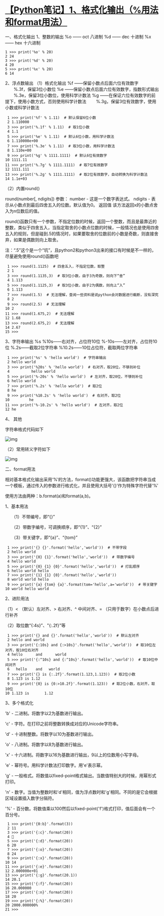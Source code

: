 # [【Python笔记】1、格式化输出（%用法和format用法）](http://www.cnblogs.com/fat39/p/7159881.html)

一、格式化输出
1、整数的输出
%o —— oct 八进制
%d —— dec 十进制
%x —— hex 十六进制

```
1 >>> print('%o' % 20)
2 24
3 >>> print('%d' % 20)
4 20
5 >>> print('%x' % 20)
6 14
```

2、浮点数输出
（1）格式化输出
%f ——保留小数点后面六位有效数字
　　%.3f，保留3位小数位
%e ——保留小数点后面六位有效数字，指数形式输出
　　%.3e，保留3位小数位，使用科学计数法
%g ——在保证六位有效数字的前提下，使用小数方式，否则使用科学计数法
　　%.3g，保留3位有效数字，使用小数或科学计数法



```
 1 >>> print('%f' % 1.11)  # 默认保留6位小数
 2 1.110000
 3 >>> print('%.1f' % 1.11)  # 取1位小数
 4 1.1
 5 >>> print('%e' % 1.11)  # 默认6位小数，用科学计数法
 6 1.110000e+00
 7 >>> print('%.3e' % 1.11)  # 取3位小数，用科学计数法
 8 1.110e+00
 9 >>> print('%g' % 1111.1111)  # 默认6位有效数字
10 1111.11
11 >>> print('%.7g' % 1111.1111)  # 取7位有效数字
12 1111.111
13 >>> print('%.2g' % 1111.1111)  # 取2位有效数字，自动转换为科学计数法
14 1.1e+03
```



（2）内置round()

round(number[, ndigits])
参数：
number - 这是一个数字表达式。
ndigits - 表示从小数点到最后四舍五入的位数。默认值为0。
返回值
该方法返回x的小数点舍入为n位数后的值。

round()函数只有一个参数，不指定位数的时候，返回一个整数，而且是最靠近的整数，类似于四舍五入，当指定取舍的小数点位数的时候，一般情况也是使用四舍五入的规则，但是碰到.5的情况时，如果要取舍的位数前的小数是奇数，则直接舍弃，如果是偶数则向上取舍。

注：“.5”这个是一个“坑”，且python2和python3出来的接口有时候是不一样的，尽量避免使用round()函数吧



```
 1 >>> round(1.1125)  # 四舍五入，不指定位数，取整
 2 1
 3 >>> round(1.1135,3)  # 取3位小数，由于3为奇数，则向下“舍”
 4 1.113
 5 >>> round(1.1125,3)  # 取3位小数，由于2为偶数，则向上“入”
 6 1.113
 7 >>> round(1.5)  # 无法理解，查阅一些资料是说python会对数据进行截断，没有深究
 8 2
 9 >>> round(2.5)  # 无法理解
10 2
11 >>> round(1.675,2)  # 无法理解
12 1.68
13 >>> round(2.675,2)  # 无法理解
14 2.67
15 >>> 
```



3、字符串输出
%s
%10s——右对齐，占位符10位
%-10s——左对齐，占位符10位
%.2s——截取2位字符串
%10.2s——10位占位符，截取两位字符串



```
 1 >>> print('%s' % 'hello world')  # 字符串输出
 2 hello world
 3 >>> print('%20s' % 'hello world')  # 右对齐，取20位，不够则补位
 4          hello world
 5 >>> print('%-20s' % 'hello world')  # 左对齐，取20位，不够则补位
 6 hello world         
 7 >>> print('%.2s' % 'hello world')  # 取2位
 8 he
 9 >>> print('%10.2s' % 'hello world')  # 右对齐，取2位
10         he
11 >>> print('%-10.2s' % 'hello world')  # 左对齐，取2位
12 he        
```



 

4、 其他

字符串格式代码如下

![img](https://images2015.cnblogs.com/blog/1099650/201707/1099650-20170713135059962-1387501593.png)

（2）常用转义字符如下

![img](https://images2015.cnblogs.com/blog/1099650/201707/1099650-20170713135229556-190015564.png)

 

 二、format用法

 相对基本格式化输出采用‘%’的方法，format()功能更强大，该函数把字符串当成一个模板，通过传入的参数进行格式化，并且使用大括号‘{}’作为特殊字符代替‘%’

使用方法由两种：b.format(a)和format(a,b)。

1、基本用法

　　（1）不带编号，即“{}”

　　（2）带数字编号，可调换顺序，即“{1}”、“{2}”

　　（3）带关键字，即“{a}”、“{tom}”



```
 1 >>> print('{} {}'.format('hello','world'))  # 不带字段
 2 hello world
 3 >>> print('{0} {1}'.format('hello','world'))  # 带数字编号
 4 hello world
 5 >>> print('{0} {1} {0}'.format('hello','world'))  # 打乱顺序
 6 hello world hello
 7 >>> print('{1} {1} {0}'.format('hello','world'))
 8 world world hello
 9 >>> print('{a} {tom} {a}'.format(tom='hello',a='world'))  # 带关键字
10 world hello world
```



 

2、进阶用法

（1）< （默认）左对齐、> 右对齐、^ 中间对齐、= （只用于数字）在小数点后进行补齐

（2）取位数“{:4s}”、"{:.2f}"等



```
 1 >>> print('{} and {}'.format('hello','world'))  # 默认左对齐
 2 hello and world
 3 >>> print('{:10s} and {:>10s}'.format('hello','world'))  # 取10位左对齐，取10位右对齐
 4 hello      and      world
 5 >>> print('{:^10s} and {:^10s}'.format('hello','world'))  # 取10位中间对齐
 6   hello    and   world   
 7 >>> print('{} is {:.2f}'.format(1.123,1.123))  # 取2位小数
 8 1.123 is 1.12
 9 >>> print('{0} is {0:>10.2f}'.format(1.123))  # 取2位小数，右对齐，取10位
10 1.123 is       1.12
```

3、多个格式化

'b' - 二进制。将数字以2为基数进行输出。

'c' - 字符。在打印之前将整数转换成对应的Unicode字符串。

'd' - 十进制整数。将数字以10为基数进行输出。

'o' - 八进制。将数字以8为基数进行输出。

'x' - 十六进制。将数字以16为基数进行输出，9以上的位数用小写字母。

'e' - 幂符号。用科学计数法打印数字。用'e'表示幂。

'g' - 一般格式。将数值以fixed-point格式输出。当数值特别大的时候，用幂形式打印。

'n' - 数字。当值为整数时和'd'相同，值为浮点数时和'g'相同。不同的是它会根据区域设置插入数字分隔符。

'%' - 百分数。将数值乘以100然后以fixed-point('f')格式打印，值后面会有一个百分号。



```
 1 >>> print('{0:b}'.format(3))
 2 11
 3 >>> print('{:c}'.format(20))
 4 
 5 >>> print('{:d}'.format(20))
 6 20
 7 >>> print('{:o}'.format(20))
 8 24
 9 >>> print('{:x}'.format(20))
10 14
11 >>> print('{:e}'.format(20))
12 2.000000e+01
13 >>> print('{:g}'.format(20.1))
14 20.1
15 >>> print('{:f}'.format(20))
16 20.000000
17 >>> print('{:n}'.format(20))
18 20
19 >>> print('{:%}'.format(20))
20 2000.000000%
21 >>> 
```

